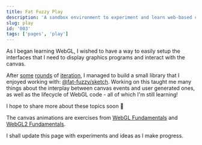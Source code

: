 ```yaml
---
title: Fat Fuzzy Play
description: 'A sandbox environment to experiment and learn web-based computer graphics'
slug: play
id: '003'
tags: ['pages', 'play']
---
```


As I began learning WebGL, I wished to have a way to easily setup the interfaces that I need to display graphics programs and interact with the canvas.

After [some](https://github.com/patiboh/fuzzy-playground) [rounds](https://github.com/fat-fuzzy/playground) of [iteration](https://github.com/fat-fuzzy/rocks/tree/bd3b697dd999432835dde06e25d4813a1ebc3dfe/packages/ui-s4/src/lib/components/graphics), I managed to build a small library that I enjoyed working with: [@fat-fuzzy/sketch](https://github.com/fat-fuzzy/rocks/tree/main/packages/sketch). Working on this taught me many things about the interplay between canvas events and user generated ones, as well as the lifecycle of WebGL code - all of which I'm still learning!

I hope to share more about these topics soon 🐰

The canvas animations are exercises from [WebGL Fundamentals](https://webglfundamentals.org) and [WebGL2 Fundamentals](https://webgl2fundamentals.org).

I shall update this page with experiments and ideas as I make progress.

